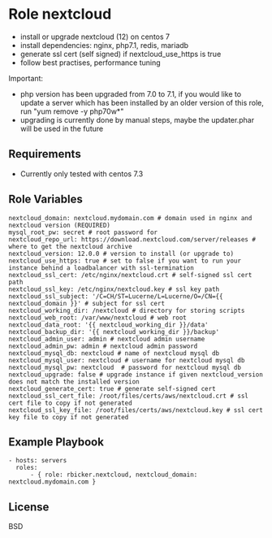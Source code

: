 Role nextcloud
==============

* install or upgrade nextcloud (12) on centos 7
* install dependencies: nginx, php7.1, redis, mariadb
* generate ssl cert (self signed) if nextcloud_use_https is true
* follow best practises, performance tuning 

Important:
* php version has been upgraded from 7.0 to 7.1, if you would like to update a server which has been installed by an older version of this role, run "yum remove -y php70w\*"
* upgrading is currently done by manual steps, maybe the updater.phar will be used in the future

Requirements
------------

* Currently only tested with centos 7.3

Role Variables
--------------

```
nextcloud_domain: nextcloud.mydomain.com # domain used in nginx and nextcloud version (REQUIRED)
mysql_root_pw: secret # root password for 
nextcloud_repo_url: https://download.nextcloud.com/server/releases # where to get the nextcloud archive
nextcloud_version: 12.0.0 # version to install (or upgrade to)
nextcloud_use_https: true # set to false if you want to run your instance behind a loadbalancer with ssl-termination
nextcloud_ssl_cert: /etc/nginx/nextcloud.crt # self-signed ssl cert path
nextcloud_ssl_key: /etc/nginx/nextcloud.key # ssl key path
nextcloud_ssl_subject: '/C=CH/ST=Lucerne/L=Lucerne/O=/CN={{ nextcloud_domain }}' # subject for ssl cert
nextcloud_working_dir: /nextcloud # directory for storing scripts
nextcloud_web_root: /var/www/nextcloud # web root 
nextcloud_data_root: '{{ nextcloud_working_dir }}/data'
nextcloud_backup_dir: '{{ nextcloud_working_dir }}/backup'
nextcloud_admin_user: admin # nextcloud admin username
nextcloud_admin_pw: admin # nextcloud admin password
nextcloud_mysql_db: nextcloud # name of nextcloud mysql db
nextcloud_mysql_user: nextcloud # username for nextcloud mysql db
nextcloud_mysql_pw: nextcloud  # password for nextcloud mysql db
nextcloud_upgrade: false # upgrade instance if given nextcloud_version does not match the installed version
nextcloud_generate_cert: true # generate self-signed cert
nextcloud_ssl_cert_file: /root/files/certs/aws/nextcloud.crt # ssl cert file to copy if not generated
nextcloud_ssl_key_file: /root/files/certs/aws/nextcloud.key # ssl cert key file to copy if not generated
```

Example Playbook
----------------

```
- hosts: servers
  roles:
      - { role: rbicker.nextcloud, nextcloud_domain: nextcloud.mydomain.com }
```

License
-------

BSD

